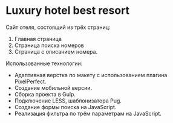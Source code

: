 # Luxury hotel best resort 

Сайт отеля, состоящий из трёх страниц:
1. Главная страница
2. Страница поиска номеров
3. Страница с описанием номера.

Использованные технологии:
+ Адаптивная верстка по макету с использованием плагина PixelPerfect. 
+ Создание мобильной версии.
+ Сборка проекта в Gulp.
+ Подключение LESS, шаблонизатора Pug.
+ Создание формы поиска на JavaScript.
+ Реализация фильтра по трём параметрам на JavaScript.
